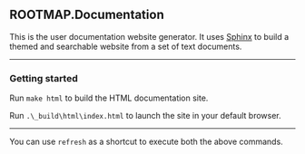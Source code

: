 ## ROOTMAP.Documentation

This is the user documentation website generator. It uses [Sphinx](sphinx-doc.org) to build a themed and searchable website from a set of text documents.

---

### Getting started

Run `make html` to build the HTML documentation site.

Run `.\_build\html\index.html` to launch the site in your default browser.

---

You can use `refresh` as a shortcut to execute both the above commands.
